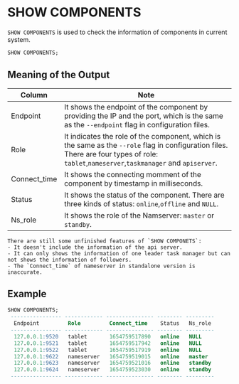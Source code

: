 # SHOW COMPONENTS
`SHOW COMPONENTS` is used to check the information of components in current system.

```sql
SHOW COMPONENTS;
```

## Meaning of the Output

| Column       | Note                                                                                                                                                                                            |
| ------------ |-------------------------------------------------------------------------------------------------------------------------------------------------------------------------------------------------|
| Endpoint     | It shows the endpoint of the component by providing the IP and the port, which is the same as the `--endpoint` flag in configuration files.                                                     |
| Role         | It indicates the role of the component, which is the same as the `--role` flag in configuration files. <br/> There are four types of role: `tablet`,`nameserver`,`taskmanager` and `apiserver`. |
| Connect_time | It shows the connecting momment of the component by timestamp in milliseconds.                                                                                                                  |
| Status       | It shows the status of the component. There are three kinds of status: `online`,`offline` and `NULL`.                                                                                           |
| Ns_role      | It shows the role of the Namserver: `master` or `standby`.                                                                                                                                      |


```{note}
There are still some unfinished features of `SHOW COMPONETS`:
- It doesn't include the information of the api server.
- It can only shows the information of one leader task manager but can not shows the information of followers. 
- The `Connect_time` of nameserver in standalone version is inaccurate.  
```
## Example

```sql
SHOW COMPONENTS;
 ---------------- ------------ --------------- -------- --------- 
  Endpoint         Role         Connect_time    Status   Ns_role  
 ---------------- ------------ --------------- -------- --------- 
  127.0.0.1:9520   tablet       1654759517890   online   NULL     
  127.0.0.1:9521   tablet       1654759517942   online   NULL     
  127.0.0.1:9522   tablet       1654759517919   online   NULL     
  127.0.0.1:9622   nameserver   1654759519015   online   master   
  127.0.0.1:9623   nameserver   1654759521016   online   standby  
  127.0.0.1:9624   nameserver   1654759523030   online   standby  
 ---------------- ------------ --------------- -------- --------- 
```

